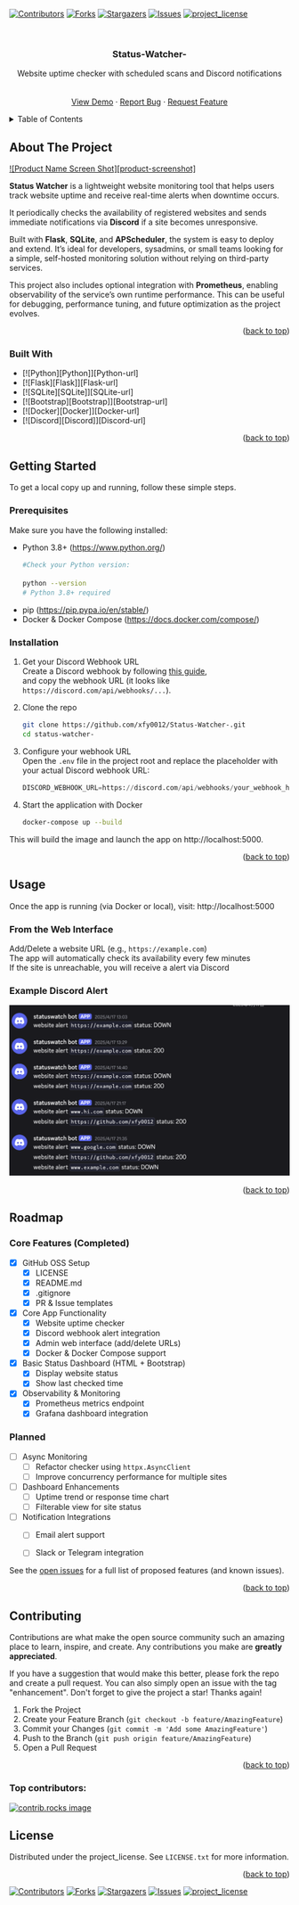 <!-- Improved compatibility of back to top link: See: https://github.com/othneildrew/Best-README-Template/pull/73 -->
<a id="readme-top"></a>
<!--
*** Thanks for checking out the Best-README-Template. If you have a suggestion
*** that would make this better, please fork the repo and create a pull request
*** or simply open an issue with the tag "enhancement".
*** Don't forget to give the project a star!
*** Thanks again! Now go create something AMAZING! :D
-->



<!-- PROJECT SHIELDS -->
<!--
*** I'm using markdown "reference style" links for readability.
*** Reference links are enclosed in brackets [ ] instead of parentheses ( ).
*** See the bottom of this document for the declaration of the reference variables
*** for contributors-url, forks-url, etc. This is an optional, concise syntax you may use.
*** https://www.markdownguide.org/basic-syntax/#reference-style-links
-->
[![Contributors][contributors-shield]][contributors-url]
[![Forks][forks-shield]][forks-url]
[![Stargazers][stars-shield]][stars-url]
[![Issues][issues-shield]][issues-url]
[![project_license][license-shield]][license-url]




<!-- PROJECT LOGO -->
<br />
<div align="center">
  <!-- <a href="https://github.com/github_username/repo_name">
    <img src="images/logo.png" alt="Logo" width="80" height="80">
  </a> -->

<h3 align="center">Status-Watcher-</h3>

  <p align="center">
    Website uptime checker with scheduled scans and Discord notifications
    <br />
    <!-- <a href="https://github.com/xfy0012/Status-Watcher-"><strong>Explore the docs »</strong></a> -->
    <br />
    <br />
    <a href="https://github.com/xfy0012/Status-Watcher-">View Demo</a>
    &middot;
    <a href="https://github.com/xfy0012/Status-Watcher-/issues/new?labels=bug&template=bug-report---.md">Report Bug</a>
    &middot;
    <a href="https://github.com/xfy0012/Status-Watcher-/new?labels=enhancement&template=feature-request---.md">Request Feature</a>
  </p>
</div>



<!-- TABLE OF CONTENTS -->
<details>
  <summary>Table of Contents</summary>
  <ol>
    <li>
      <a href="#about-the-project">About The Project</a>
      <ul>
        <li><a href="#built-with">Built With</a></li>
      </ul>
    </li>
    <li>
      <a href="#getting-started">Getting Started</a>
      <ul>
        <li><a href="#prerequisites">Prerequisites</a></li>
        <li><a href="#installation">Installation</a></li>
      </ul>
    </li>
    <li><a href="#usage">Usage</a></li>
    <li><a href="#roadmap">Roadmap</a></li>
    <li><a href="#contributing">Contributing</a></li>
    <li><a href="#license">License</a></li>
    <li><a href="#contact">Contact</a></li>
    <li><a href="#acknowledgments">Acknowledgments</a></li>
  </ol>
</details>



<!-- ABOUT THE PROJECT -->
## About The Project

[![Product Name Screen Shot][product-screenshot]](https://example.com)

**Status Watcher** is a lightweight website monitoring tool that helps users track website uptime and receive real-time alerts when downtime occurs.

It periodically checks the availability of registered websites and sends immediate notifications via **Discord** if a site becomes unresponsive.

Built with **Flask**, **SQLite**, and **APScheduler**, the system is easy to deploy and extend. It’s ideal for developers, sysadmins, or small teams looking for a simple, self-hosted monitoring solution without relying on third-party services.

This project also includes optional integration with **Prometheus**, enabling observability of the service’s own runtime performance. This can be useful for debugging, performance tuning, and future optimization as the project evolves.

<p align="right">(<a href="#readme-top">back to top</a>)</p>



### Built With

* [![Python][Python]][Python-url]
* [![Flask][Flask]][Flask-url]
* [![SQLite][SQLite]][SQLite-url]
* [![Bootstrap][Bootstrap]][Bootstrap-url]
* [![Docker][Docker]][Docker-url]
* [![Discord][Discord]][Discord-url]

<p align="right">(<a href="#readme-top">back to top</a>)</p>



<!-- GETTING STARTED -->
## Getting Started
To get a local copy up and running, follow these simple steps.
### Prerequisites

Make sure you have the following installed:
* Python 3.8+ (https://www.python.org/)
  ```sh
  #Check your Python version:

  python --version
  # Python 3.8+ required
  ```
* pip (https://pip.pypa.io/en/stable/)
* Docker & Docker Compose (https://docs.docker.com/compose/)

### Installation

1. Get your Discord Webhook URL <br>
Create a Discord webhook by following [this guide](https://support.discord.com/hc/en-us/articles/228383668-Intro-to-Webhooks),  
and copy the webhook URL (it looks like `https://discord.com/api/webhooks/...`).

2. Clone the repo
   ```sh
   git clone https://github.com/xfy0012/Status-Watcher-.git
   cd status-watcher-
   ```
3. Configure your webhook URL <br>
Open the `.env` file in the project root and replace the placeholder with your actual Discord webhook URL:
   ```py
   DISCORD_WEBHOOK_URL=https://discord.com/api/webhooks/your_webhook_here
   ```
4. Start the application with Docker
   ```sh
   docker-compose up --build
   ```
This will build the image and launch the app on http://localhost:5000.

<p align="right">(<a href="#readme-top">back to top</a>)</p>



<!-- USAGE EXAMPLES -->
## Usage
Once the app is running (via Docker or local), visit: http://localhost:5000

###  From the Web Interface

Add/Delete a website URL (e.g., `https://example.com`)<br>
The app will automatically check its availability every few minutes<br>
If the site is unreachable, you will receive a alert via Discord

### Example Discord Alert
![Discord Alert Example](assets/discord-alert.png)


<p align="right">(<a href="#readme-top">back to top</a>)</p>



<!-- ROADMAP -->
## Roadmap
### Core Features (Completed)
- [x] GitHub OSS Setup
  - [x] LICENSE
  - [x] README.md
  - [x] .gitignore
  - [x] PR & Issue templates
- [x] Core App Functionality
  - [x] Website uptime checker
  - [x] Discord webhook alert integration
  - [x] Admin web interface (add/delete URLs)
  - [x] Docker & Docker Compose support
- [x] Basic Status Dashboard (HTML + Bootstrap)
  - [x] Display website status
  - [x] Show last checked time
- [x] Observability & Monitoring
  - [x] Prometheus metrics endpoint
  - [x] Grafana dashboard integration

### Planned
- [ ] Async Monitoring
  - [ ] Refactor checker using `httpx.AsyncClient`
  - [ ] Improve concurrency performance for multiple sites
- [ ] Dashboard Enhancements
  - [ ] Uptime trend or response time chart
  - [ ] Filterable view for site status
- [ ] Notification Integrations
  - [ ] Email alert support
  - [ ] Slack or Telegram integration 


See the [open issues](https://github.com/xfy0012/Status-Watcher-/issues) for a full list of proposed features (and known issues).

<p align="right">(<a href="#readme-top">back to top</a>)</p>



<!-- CONTRIBUTING -->
## Contributing

Contributions are what make the open source community such an amazing place to learn, inspire, and create. Any contributions you make are **greatly appreciated**.

If you have a suggestion that would make this better, please fork the repo and create a pull request. You can also simply open an issue with the tag "enhancement".
Don't forget to give the project a star! Thanks again!

1. Fork the Project
2. Create your Feature Branch (`git checkout -b feature/AmazingFeature`)
3. Commit your Changes (`git commit -m 'Add some AmazingFeature'`)
4. Push to the Branch (`git push origin feature/AmazingFeature`)
5. Open a Pull Request

<p align="right">(<a href="#readme-top">back to top</a>)</p>

### Top contributors:

<a href="https://github.com/github_username/repo_name/graphs/contributors">
  <img src="https://contrib.rocks/image?repo=github_username/repo_name" alt="contrib.rocks image" />
</a>



<!-- LICENSE -->
## License

Distributed under the project_license. See `LICENSE.txt` for more information.

<p align="right">(<a href="#readme-top">back to top</a>)</p>



<!-- CONTACT
## Contact

Your Name - [@twitter_handle](https://twitter.com/twitter_handle) - email@email_client.com

Project Link: [https://github.com/github_username/repo_name](https://github.com/github_username/repo_name)

<p align="right">(<a href="#readme-top">back to top</a>)</p> -->



<!-- ACKNOWLEDGMENTS
## Acknowledgments

* []()
* []()
* []() -->
<!-- 
<p align="right">(<a href="#readme-top">back to top</a>)</p> -->



<!-- MARKDOWN LINKS & IMAGES -->
<!-- https://www.markdownguide.org/basic-syntax/#reference-style-links -->
[contributors-shield]: https://img.shields.io/github/contributors/xfy0012/Status-Watcher-.svg?style=for-the-badge
[contributors-url]: https://github.com/xfy0012/Status-Watcher-/graphs/contributors

[forks-shield]: https://img.shields.io/github/forks/xfy0012/Status-Watcher-.svg?style=for-the-badge
[forks-url]: https://github.com/xfy0012/Status-Watcher-/network/members


[stars-shield]: https://img.shields.io/github/stars/xfy0012/Status-Watcher-.svg?style=for-the-badge
[stars-url]: https://github.com/xfy0012/Status-Watcher-/stargazers


[issues-shield]: https://img.shields.io/github/issues/xfy0012/Status-Watcher-.svg?style=for-the-badge
[issues-url]: https://github.com/xfy0012/Status-Watcher-/issues


[license-shield]: https://img.shields.io/github/license/xfy0012/Status-Watcher-.svg?style=for-the-badge
[license-url]: https://github.com/xfy0012/Status-Watcher-/blob/main/LICENSE





<!-- Improved compatibility of back to top link: See: https://github.com/othneildrew/Best-README-Template/pull/73 -->
<a id="readme-top"></a>
<!--
*** Thanks for checking out the Best-README-Template. If you have a suggestion
*** that would make this better, please fork the repo and create a pull request
*** or simply open an issue with the tag "enhancement".
*** Don't forget to give the project a star!
*** Thanks again! Now go create something AMAZING! :D
-->



<!-- PROJECT SHIELDS -->
<!--
*** I'm using markdown "reference style" links for readability.
*** Reference links are enclosed in brackets [ ] instead of parentheses ( ).
*** See the bottom of this document for the declaration of the reference variables
*** for contributors-url, forks-url, etc. This is an optional, concise syntax you may use.
*** https://www.markdownguide.org/basic-syntax/#reference-style-links
-->
[![Contributors][contributors-shield]][contributors-url]
[![Forks][forks-shield]][forks-url]
[![Stargazers][stars-shield]][stars-url]
[![Issues][issues-shield]][issues-url]
[![project_license][license-shield]][license-url]




